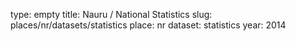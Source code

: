type: empty
title: Nauru / National Statistics
slug: places/nr/datasets/statistics
place: nr
dataset: statistics
year: 2014
